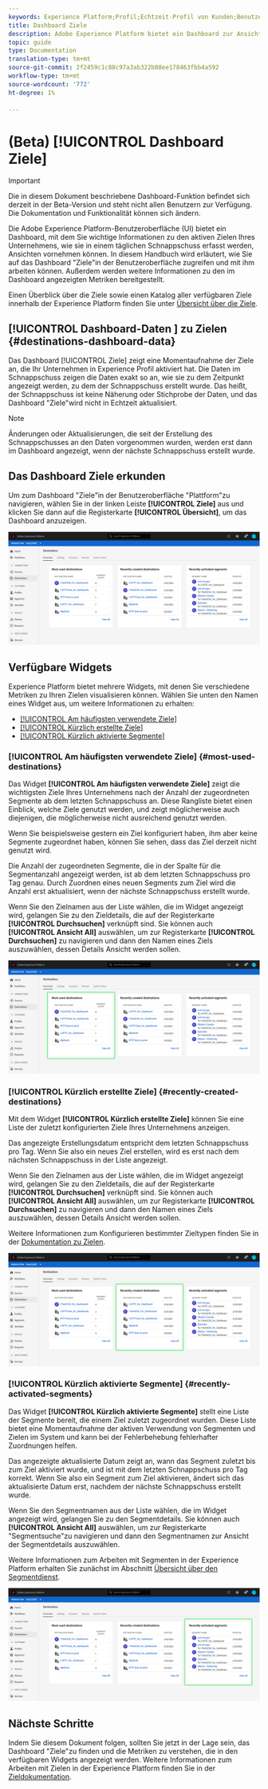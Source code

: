 ```yaml
---
keywords: Experience Platform;Profil;Echtzeit-Profil von Kunden;Benutzeroberfläche;Anpassung;Profil-Dashboard;Dashboard
title: Dashboard Ziele
description: Adobe Experience Platform bietet ein Dashboard zur Ansicht wichtiger Informationen über die aktiven Ziele Ihres Unternehmens.
topic: guide
type: Documentation
translation-type: tm+mt
source-git-commit: 2f2459c1c88c97a3ab322b08ee178463fbb4a592
workflow-type: tm+mt
source-wordcount: '772'
ht-degree: 1%

---
```



# (Beta) [!UICONTROL Dashboard Ziele]

>[!IMPORTANT]
>
>Die in diesem Dokument beschriebene Dashboard-Funktion befindet sich derzeit in der Beta-Version und steht nicht allen Benutzern zur Verfügung. Die Dokumentation und Funktionalität können sich ändern.

Die Adobe Experience Platform-Benutzeroberfläche (UI) bietet ein Dashboard, mit dem Sie wichtige Informationen zu den aktiven Zielen Ihres Unternehmens, wie sie in einem täglichen Schnappschuss erfasst werden, Ansichten vornehmen können. In diesem Handbuch wird erläutert, wie Sie auf das Dashboard &quot;Ziele&quot;in der Benutzeroberfläche zugreifen und mit ihm arbeiten können. Außerdem werden weitere Informationen zu den im Dashboard angezeigten Metriken bereitgestellt.

Einen Überblick über die Ziele sowie einen Katalog aller verfügbaren Ziele innerhalb der Experience Platform finden Sie unter [Übersicht über die Ziele](../../destinations/home.md).

## [!UICONTROL Dashboard-Daten ] zu Zielen  {#destinations-dashboard-data}

Das Dashboard [!UICONTROL Ziele] zeigt eine Momentaufnahme der Ziele an, die Ihr Unternehmen in Experience Profil aktiviert hat. Die Daten im Schnappschuss zeigen die Daten exakt so an, wie sie zu dem Zeitpunkt angezeigt werden, zu dem der Schnappschuss erstellt wurde. Das heißt, der Schnappschuss ist keine Näherung oder Stichprobe der Daten, und das Dashboard &quot;Ziele&quot;wird nicht in Echtzeit aktualisiert.

>[!NOTE]
>
>Änderungen oder Aktualisierungen, die seit der Erstellung des Schnappschusses an den Daten vorgenommen wurden, werden erst dann im Dashboard angezeigt, wenn der nächste Schnappschuss erstellt wurde.

## Das Dashboard Ziele erkunden

Um zum Dashboard &quot;Ziele&quot;in der Benutzeroberfläche &quot;Plattform&quot;zu navigieren, wählen Sie in der linken Leiste **[!UICONTROL Ziele]** aus und klicken Sie dann auf die Registerkarte **[!UICONTROL Übersicht]**, um das Dashboard anzuzeigen.

![](../images/destinations/dashboard-overview.png)

## Verfügbare Widgets

Experience Platform bietet mehrere Widgets, mit denen Sie verschiedene Metriken zu Ihren Zielen visualisieren können. Wählen Sie unten den Namen eines Widget aus, um weitere Informationen zu erhalten:

* [[!UICONTROL Am häufigsten verwendete Ziele]](#most-used-destinations)
* [[!UICONTROL Kürzlich erstellte Ziele]](#recently-created-destinations)
* [[!UICONTROL Kürzlich aktivierte Segmente]](#recently-activated-segments)

### [!UICONTROL Am häufigsten verwendete Ziele] {#most-used-destinations}

Das Widget **[!UICONTROL Am häufigsten verwendete Ziele]** zeigt die wichtigsten Ziele Ihres Unternehmens nach der Anzahl der zugeordneten Segmente ab dem letzten Schnappschuss an. Diese Rangliste bietet einen Einblick, welche Ziele genutzt werden, und zeigt möglicherweise auch diejenigen, die möglicherweise nicht ausreichend genutzt werden.

Wenn Sie beispielsweise gestern ein Ziel konfiguriert haben, ihm aber keine Segmente zugeordnet haben, können Sie sehen, dass das Ziel derzeit nicht genutzt wird.

Die Anzahl der zugeordneten Segmente, die in der Spalte für die Segmentanzahl angezeigt werden, ist ab dem letzten Schnappschuss pro Tag genau. Durch Zuordnen eines neuen Segments zum Ziel wird die Anzahl erst aktualisiert, wenn der nächste Schnappschuss erstellt wurde.

Wenn Sie den Zielnamen aus der Liste wählen, die im Widget angezeigt wird, gelangen Sie zu den Zieldetails, die auf der Registerkarte **[!UICONTROL Durchsuchen]** verknüpft sind. Sie können auch **[!UICONTROL Ansicht All]** auswählen, um zur Registerkarte **[!UICONTROL Durchsuchen]** zu navigieren und dann den Namen eines Ziels auszuwählen, dessen Details Ansicht werden sollen.

![](../images/destinations/most-used-destinations.png)

### [!UICONTROL Kürzlich erstellte Ziele] {#recently-created-destinations}

Mit dem Widget **[!UICONTROL Kürzlich erstellte Ziele]** können Sie eine Liste der zuletzt konfigurierten Ziele Ihres Unternehmens anzeigen.

Das angezeigte Erstellungsdatum entspricht dem letzten Schnappschuss pro Tag. Wenn Sie also ein neues Ziel erstellen, wird es erst nach dem nächsten Schnappschuss in der Liste angezeigt.

Wenn Sie den Zielnamen aus der Liste wählen, die im Widget angezeigt wird, gelangen Sie zu den Zieldetails, die auf der Registerkarte **[!UICONTROL Durchsuchen]** verknüpft sind. Sie können auch **[!UICONTROL Ansicht All]** auswählen, um zur Registerkarte **[!UICONTROL Durchsuchen]** zu navigieren und dann den Namen eines Ziels auszuwählen, dessen Details Ansicht werden sollen.

Weitere Informationen zum Konfigurieren bestimmter Zieltypen finden Sie in der [Dokumentation zu Zielen](../../destinations/home.md).

![](../images/destinations/recently-created-destinations.png)

### [!UICONTROL Kürzlich aktivierte Segmente] {#recently-activated-segments}

Das Widget **[!UICONTROL Kürzlich aktivierte Segmente]** stellt eine Liste der Segmente bereit, die einem Ziel zuletzt zugeordnet wurden. Diese Liste bietet eine Momentaufnahme der aktiven Verwendung von Segmenten und Zielen im System und kann bei der Fehlerbehebung fehlerhafter Zuordnungen helfen.

Das angezeigte aktualisierte Datum zeigt an, wann das Segment zuletzt bis zum Ziel aktiviert wurde, und ist mit dem letzten Schnappschuss pro Tag korrekt. Wenn Sie also ein Segment zum Ziel aktivieren, ändert sich das aktualisierte Datum erst, nachdem der nächste Schnappschuss erstellt wurde.

Wenn Sie den Segmentnamen aus der Liste wählen, die im Widget angezeigt wird, gelangen Sie zu den Segmentdetails. Sie können auch **[!UICONTROL Ansicht All]** auswählen, um zur Registerkarte &quot;Segmentsuche&quot;zu navigieren und dann den Segmentnamen zur Ansicht der Segmentdetails auszuwählen.

Weitere Informationen zum Arbeiten mit Segmenten in der Experience Platform erhalten Sie zunächst im Abschnitt [Übersicht über den Segmentdienst](../../segmentation/home.md).

![](../images/destinations/recently-activated-segments.png)

## Nächste Schritte

Indem Sie diesem Dokument folgen, sollten Sie jetzt in der Lage sein, das Dashboard &quot;Ziele&quot;zu finden und die Metriken zu verstehen, die in den verfügbaren Widgets angezeigt werden. Weitere Informationen zum Arbeiten mit Zielen in der Experience Platform finden Sie in der [Zieldokumentation](../../destinations/home.md).